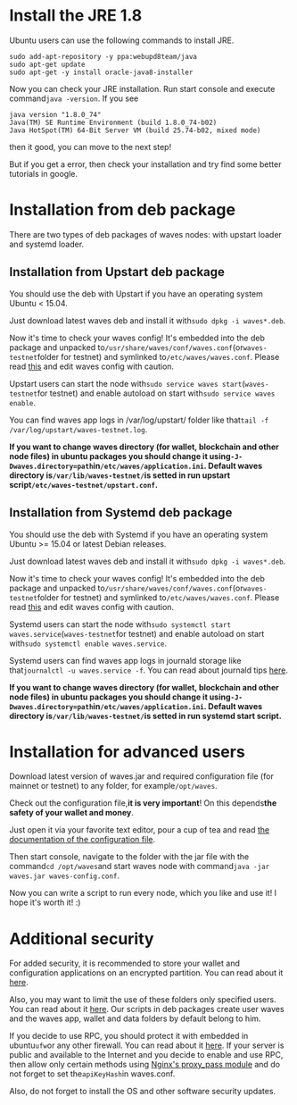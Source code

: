 # Install the JRE 1.8

Ubuntu users can use the following commands to install JRE.

```
sudo add-apt-repository -y ppa:webupd8team/java
sudo apt-get update
sudo apt-get -y install oracle-java8-installer

```

Now you can check your JRE installation. Run start console and execute command`java -version`. If you see

```
java version "1.8.0_74"
Java(TM) SE Runtime Environment (build 1.8.0_74-b02)
Java HotSpot(TM) 64-Bit Server VM (build 25.74-b02, mixed mode)

```

then it good, you can move to the next step!

But if you get a error, then check your installation and try find some better tutorials in google.

# Installation from deb package

There are two types of deb packages of waves nodes: with upstart loader and systemd loader.

## Installation from Upstart deb package

You should use the deb with Upstart if you have an operating system Ubuntu &lt; 15.04.

Just download latest waves deb and install it with`sudo dpkg -i waves*.deb`.

Now it's time to check your waves config! It's embedded into the deb package and unpacked to`/usr/share/waves/conf/waves.conf`\(or`waves-testnet`folder for testnet\) and symlinked to`/etc/waves/waves.conf`. Please read [this](https://github.com/wavesplatform/Waves/wiki/Waves-Node-configuration-file) and edit waves config with caution.

Upstart users can start the node with`sudo service waves start`\(`waves-testnet`for testnet\) and enable autoload on start with`sudo service waves enable`.

You can find waves app logs in /var/log/upstart/ folder like that`tail -f /var/log/upstart/waves-testnet.log`.

**If you want to change waves directory \(for wallet, blockchain and other node files\) in ubuntu packages you should change it using`-J-Dwaves.directory=path`in`/etc/waves/application.ini`. Default waves directory is`/var/lib/waves-testnet/`is setted in run upstart script`/etc/waves-testnet/upstart.conf`.**

## Installation from Systemd deb package

You should use the deb with Systemd if you have an operating system Ubuntu &gt;= 15.04 or latest Debian releases.

Just download latest waves deb and install it with`sudo dpkg -i waves*.deb`.

Now it's time to check your waves config! It's embedded into the deb package and unpacked to`/usr/share/waves/conf/waves.conf`\(or`waves-testnet`folder for testnet\) and symlinked to`/etc/waves/waves.conf`. Please read [this](https://github.com/wavesplatform/Waves/wiki/Waves-Node-configuration-file) and edit waves config with caution.

Systemd users can start the node with`sudo systemctl start waves.service`\(`waves-testnet`for testnet\) and enable autoload on start with`sudo systemctl enable waves.service`.

Systemd users can find waves app logs in journald storage like that`journalctl -u waves.service -f`. You can read about journald tips [here](https://www.digitalocean.com/community/tutorials/how-to-use-journalctl-to-view-and-manipulate-systemd-logs).

**If you want to change waves directory \(for wallet, blockchain and other node files\) in ubuntu packages you should change it using`-J-Dwaves.directory=path`in`/etc/waves/application.ini`. Default waves directory is`/var/lib/waves-testnet/`is setted in run systemd start script.**

# Installation for advanced users

Download latest version of waves.jar and required configuration file \(for mainnet or testnet\) to any folder, for example`/opt/waves`.

Check out the configuration file,**it is very important**! On this depends**the safety of your wallet and money**.

Just open it via your favorite text editor, pour a cup of tea and read [the documentation of the configuration file](https://github.com/wavesplatform/Waves/wiki/Waves-Node-configuration-file).

Then start console, navigate to the folder with the jar file with the command`cd /opt/waves`and start waves node with command`java -jar waves.jar waves-config.conf`.

Now you can write a script to run every node, which you like and use it! I hope it's worth it! :\)

# Additional security

For added security, it is recommended to store your wallet and configuration applications on an encrypted partition. You can read about it [here](https://help.ubuntu.com/community/EncryptedFilesystems).

Also, you may want to limit the use of these folders only specified users. You can read about it [here](http://manpages.ubuntu.com/manpages/precise/man1/chown.1.html). Our scripts in deb packages create user waves and the waves app, wallet and data folders by default belong to him.

If you decide to use RPC, you should protect it with embedded in ubuntu`ufw`or any other firewall. You can read about it [here](https://www.digitalocean.com/community/tutorials/how-to-setup-a-firewall-with-ufw-on-an-ubuntu-and-debian-cloud-server). If your server is public and available to the Internet and you decide to enable and use RPC, then allow only certain methods using [Nginx's proxy\_pass module](http://nginx.org/ru/docs/http/ngx_http_proxy_module.html) and do not forget to set the`apiKeyHash`in waves.conf.

Also, do not forget to install the OS and other software security updates.

